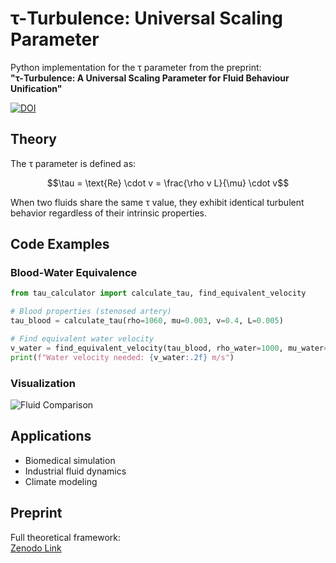 # τ-Turbulence: Universal Scaling Parameter

Python implementation for the τ parameter from the preprint:  
**"τ-Turbulence: A Universal Scaling Parameter for Fluid Behaviour Unification"**

[![DOI](https://zenodo.org/badge/DOI/10.5281/zenodo.XXXXXXX.svg)](https://doi.org/10.5281/zenodo.XXXXXXX)

## Theory
The τ parameter is defined as:

$$\tau = \text{Re} \cdot v = \frac{\rho v L}{\mu} \cdot v$$

When two fluids share the same τ value, they exhibit identical turbulent behavior regardless of their intrinsic properties.

## Code Examples
### Blood-Water Equivalence
```python
from tau_calculator import calculate_tau, find_equivalent_velocity

# Blood properties (stenosed artery)
tau_blood = calculate_tau(rho=1060, mu=0.003, v=0.4, L=0.005)

# Find equivalent water velocity
v_water = find_equivalent_velocity(tau_blood, rho_water=1000, mu_water=0.001, L=0.01)
print(f"Water velocity needed: {v_water:.2f} m/s")
```

### Visualization
![Fluid Comparison](fluid_comparison_3d.png)

## Applications
- Biomedical simulation
- Industrial fluid dynamics
- Climate modeling

## Preprint
Full theoretical framework:  
[Zenodo Link](https://zenodo.org/record/XXXXXX)